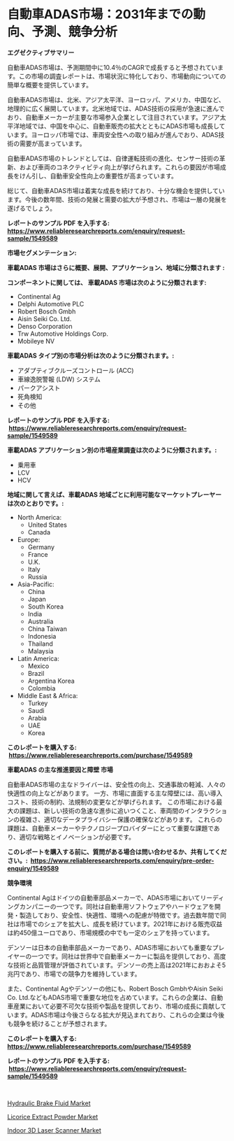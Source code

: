 <p><h1>自動車ADAS市場：2031年までの動向、予測、競争分析</h1></p><p><strong>エグゼクティブサマリー</strong></p>
<p><p>自動車ADAS市場は、予測期間中に10.4％のCAGRで成長すると予想されています。この市場の調査レポートは、市場状況に特化しており、市場動向についての簡単な概要を提供しています。</p><p>自動車ADAS市場は、北米、アジア太平洋、ヨーロッパ、アメリカ、中国など、地理的に広く展開しています。北米地域では、ADAS技術の採用が急速に進んでおり、自動車メーカーが主要な市場参入企業として注目されています。アジア太平洋地域では、中国を中心に、自動車販売の拡大とともにADAS市場も成長しています。ヨーロッパ市場では、車両安全性への取り組みが進んでおり、ADAS技術の需要が高まっています。</p><p>自動車ADAS市場のトレンドとしては、自律運転技術の進化、センサー技術の革新、および車両のコネクティビティ向上が挙げられます。これらの要因が市場成長をけん引し、自動車安全性向上の重要性が高まっています。</p><p>総じて、自動車ADAS市場は着実な成長を続けており、十分な機会を提供しています。今後の数年間、技術の発展と需要の拡大が予想され、市場は一層の発展を遂げるでしょう。</p></p>
<p><strong>レポートのサンプル PDF を入手する: <a href="https://www.reliableresearchreports.com/enquiry/request-sample/1549589">https://www.reliableresearchreports.com/enquiry/request-sample/1549589</a></strong></p>
<p><strong>市場セグメンテーション:</strong></p>
<p><strong> 車載ADAS 市場はさらに概要、展開、アプリケーション、地域に分類されます :</strong></p>
<p><strong>コンポーネントに関しては、 車載ADAS 市場は次のように分類されます: &nbsp;</strong></p>
<p><ul><li>Continental Ag</li><li>Delphi Automotive PLC</li><li>Robert Bosch Gmbh</li><li>Aisin Seiki Co. Ltd.</li><li>Denso Corporation</li><li>Trw Automotive Holdings Corp.</li><li>Mobileye NV</li></ul></p>
<p><strong> 車載ADAS タイプ別の市場分析は次のように分類されます。:</strong></p>
<p><ul><li>アダプティブクルーズコントロール (ACC)</li><li>車線逸脱警報 (LDW) システム</li><li>パークアシスト</li><li>死角検知</li><li>その他</li></ul></p>
<p><strong>レポートのサンプル PDF を入手する: &nbsp;<a href="https://www.reliableresearchreports.com/enquiry/request-sample/1549589">https://www.reliableresearchreports.com/enquiry/request-sample/1549589</a></strong></p>
<p><strong> 車載ADAS アプリケーション別の市場産業調査は次のように分類されます。:</strong></p>
<p><ul><li>乗用車</li><li>LCV</li><li>HCV</li></ul></p>
<p><strong>地域に関して言えば、車載ADAS 地域ごとに利用可能なマーケットプレーヤーは次のとおりです。:</strong></p>
<p><ul>
    <li>
        North America:
        <ul>
            <li>United States</li>
            <li>Canada</li>
        </ul>
    </li>
    <li>
        Europe:
        <ul>
            <li>Germany</li>
            <li>France</li>
            <li>U.K.</li>
            <li>Italy</li>
            <li>Russia</li>
        </ul>
    </li>
    <li>
        Asia-Pacific:
        <ul>
            <li>China</li>
            <li>Japan</li>
            <li>South Korea</li>
            <li>India</li>
            <li>Australia</li>
            <li>China Taiwan</li>
            <li>Indonesia</li>
            <li>Thailand</li>
            <li>Malaysia</li>
        </ul>
    </li>
    <li>
        Latin America:
        <ul>
            <li>Mexico</li>
            <li>Brazil</li>
            <li>Argentina Korea</li>
            <li>Colombia</li>
        </ul>
    </li>
    <li>
        Middle East & Africa:
        <ul>
            <li>Turkey</li>
            <li>Saudi</li>
            <li>Arabia</li>
            <li>UAE</li>
            <li>Korea</li>
        </ul>
    </li>
    </ul></p>
<p><strong>このレポートを購入する: &nbsp;<a href="https://www.reliableresearchreports.com/purchase/1549589">https://www.reliableresearchreports.com/purchase/1549589</a></strong></p>
<p><strong>車載ADAS の主な推進要因と障壁 市場</strong></p>
<p><p>自動車ADAS市場の主なドライバーは、安全性の向上、交通事故の軽減、人々の快適性の向上などがあります。 一方、市場に直面する主な障壁には、高い導入コスト、技術の制約、法規制の変更などが挙げられます。 この市場における最大の課題は、新しい技術の急速な進歩に追いつくこと、車両間のインタラクションの複雑さ、適切なデータプライバシー保護の確保などがあります。 これらの課題は、自動車メーカーやテクノロジープロバイダーにとって重要な課題であり、適切な戦略とイノベーションが必要です。</p></p>
<p><strong>このレポートを購入する前に、質問がある場合は問い合わせるか、共有してください。:&nbsp; <a href="https://www.reliableresearchreports.com/enquiry/pre-order-enquiry/1549589">https://www.reliableresearchreports.com/enquiry/pre-order-enquiry/1549589</a></strong></p>
<p><strong>競争環境</strong></p>
<p><p>Continental Agはドイツの自動車部品メーカーで、ADAS市場においてリーディングカンパニーの一つです。同社は自動車用ソフトウェアやハードウェアを開発・製造しており、安全性、快適性、環境への配慮が特徴です。過去数年間で同社は市場でのシェアを拡大し、成長を続けています。2021年における販売収益は約450億ユーロであり、市場規模の中でも一定のシェアを持っています。</p><p>デンソーは日本の自動車部品メーカーであり、ADAS市場においても重要なプレイヤーの一つです。同社は世界中で自動車メーカーに製品を提供しており、高度な技術と品質管理が評価されています。デンソーの売上高は2021年におおよそ5兆円であり、市場での競争力を維持しています。</p><p>また、Continental Agやデンソーの他にも、Robert Bosch GmbhやAisin Seiki Co. Ltd.などもADAS市場で重要な地位を占めています。これらの企業は、自動車産業において必要不可欠な技術や製品を提供しており、市場の成長に貢献しています。ADAS市場は今後さらなる拡大が見込まれており、これらの企業は今後も競争を続けることが予想されます。</p></p>
<p><strong>このレポートを購入する: &nbsp; <a href="https://www.reliableresearchreports.com/purchase/1549589">https://www.reliableresearchreports.com/purchase/1549589</a></strong></p>
<p><strong>レポートのサンプル PDF を入手する: &nbsp;<a href="https://www.reliableresearchreports.com/enquiry/request-sample/1549589">https://www.reliableresearchreports.com/enquiry/request-sample/1549589</a></strong><strong></strong></p>
<p>&nbsp;</p>
<p><p><a href="https://carnation-joke-41f.notion.site/Insights-into-Hydraulic-Brake-Fluid-Market-Size-Analysing-Market-Share-Trends-and-Growth-from-202-d5af9e79658f4eef934fa126d211fc1a">Hydraulic Brake Fluid Market</a></p><p><a href="https://extreme-scabiosa-c81.notion.site/Licorice-Extract-Powder-Market-A-Comprehensive-Report-of-its-Market-Share-Growth-Trends-2024-20-ccccf844627e4ebdb5c54a83de267e10">Licorice Extract Powder Market</a></p><p><a href="https://view.publitas.com/reportprime-1/indoor-3d-laser-scanner-market-centers-on-aspects-such-as-market-growth-market-share-market-opportunity-and-projected-forecasts-spanning-from-2024-to-2031/">Indoor 3D Laser Scanner Market</a></p></p>